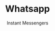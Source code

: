 ---
slug: whatsapp
title: Whatsapp
subtitle: Instant Messengers
provider: facebook
order: 
    - signal
    - xmpp
    - quicksy
    - zom
    - riot
aliases:
    - /ethical-alternatives-to-whatsapp-and-skype/
---